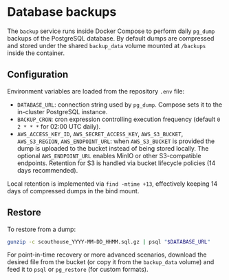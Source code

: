 # Database backups

The `backup` service runs inside Docker Compose to perform daily `pg_dump`
backups of the PostgreSQL database. By default dumps are compressed and stored
under the shared `backup_data` volume mounted at `/backups` inside the
container.

## Configuration

Environment variables are loaded from the repository `.env` file:

- `DATABASE_URL`: connection string used by `pg_dump`. Compose sets it to the
  in-cluster PostgreSQL instance.
- `BACKUP_CRON`: cron expression controlling execution frequency (default
  `0 2 * * *` for 02:00 UTC daily).
- `AWS_ACCESS_KEY_ID`, `AWS_SECRET_ACCESS_KEY`, `AWS_S3_BUCKET`,
  `AWS_S3_REGION`, `AWS_ENDPOINT_URL`: when `AWS_S3_BUCKET` is provided the
  dump is uploaded to the bucket instead of being stored locally. The optional
  `AWS_ENDPOINT_URL` enables MinIO or other S3-compatible endpoints. Retention
  for S3 is handled via bucket lifecycle policies (14 days recommended).

Local retention is implemented via `find -mtime +13`, effectively keeping 14
days of compressed dumps in the bind mount.

## Restore

To restore from a dump:

```bash
gunzip -c scouthouse_YYYY-MM-DD_HHMM.sql.gz | psql "$DATABASE_URL"
```

For point-in-time recovery or more advanced scenarios, download the desired
file from the bucket (or copy it from the `backup_data` volume) and feed it to
`psql` or `pg_restore` (for custom formats).

